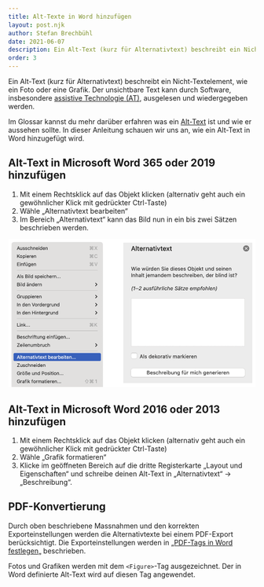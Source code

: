 ```yaml
---
title: Alt-Texte in Word hinzufügen
layout: post.njk
author: Stefan Brechbühl
date: 2021-06-07
description: Ein Alt-Text (kurz für Alternativtext) beschreibt ein Nicht-Textelement, wie ein Foto oder eine Grafik. In dieser Anleitung schauen wir uns an, wie ein Alt-Text in Word hinzugefügt wird.
order: 3
---
```


Ein Alt-Text (kurz für Alternativtext) beschreibt ein Nicht-Textelement, wie ein Foto oder eine Grafik. Der unsichtbare Text kann durch Software, insbesondere [assistive Technologie (AT)](/de/glossary/#assistive-technologie), ausgelesen und wiedergegeben werden.

Im Glossar kannst du mehr darüber erfahren was ein [Alt-Text](/de/glossary/#alt-text) ist und wie er aussehen sollte. In dieser Anleitung schauen wir uns an, wie ein Alt-Text in Word hinzugefügt wird.

## Alt-Text in Microsoft Word 365 oder 2019 hinzufügen

1. Mit einem Rechtsklick auf das Objekt klicken (alternativ geht auch ein gewöhnlicher Klick mit gedrückter Ctrl-Taste)
2. Wähle „Alternativtext bearbeiten“
3. Im Bereich „Alternativtext“ kann das Bild nun in ein bis zwei Sätzen beschrieben werden.

![Screenshot des Rechtsklick-Menüs und dem Bereich „Alternativtext“.](src/assets/img/alttext_word365_de.png)

## Alt-Text in Microsoft Word 2016 oder 2013 hinzufügen

1. Mit einem Rechtsklick auf das Objekt klicken (alternativ geht auch ein gewöhnlicher Klick mit gedrückter Ctrl-Taste)
2. Wähle „Grafik formatieren“
3. Klicke im geöffneten Bereich auf die dritte Registerkarte „Layout und Eigenschaften“ und schreibe deinen Alt-Text in „Alternativtext“ → „Beschreibung“.

## PDF-Konvertierung

Durch oben beschriebene Massnahmen und den korrekten Exporteinstellungen werden die Alternativtexte bei einem PDF-Export berücksichtigt. Die Exporteinstellungen werden in [„PDF-Tags in Word festlegen„](/de/basics/word/defining-pdf-tags-in-word#exporteinstellung) beschrieben.

<p class="note">
  Fotos und Grafiken werden mit dem <code>&lt;Figure&gt;</code>-Tag ausgezeichnet. Der in Word
  definierte Alt-Text wird auf diesen Tag angewendet.
</p>
